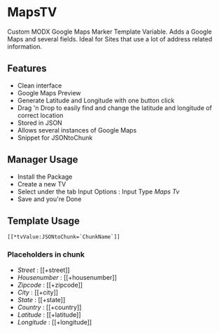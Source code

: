 # MapsTV
Custom MODX Google Maps Marker Template Variable.
Adds a Google Maps and several fields. Ideal for Sites that use a lot of address related information.

## Features
- Clean interface
- Google Maps Preview
- Generate Latitude and Longitude with one button click
- Drag 'n Drop to easily find and change the latitude and longitude of correct location
- Stored in JSON
- Allows several instances of Google Maps
- Snippet for JSONtoChunk


## Manager Usage
- Install the Package
- Create a new TV
- Select under the tab Input Options : Input Type *Maps Tv*
- Save and you're Done

## Template Usage
    [[*tvValue:JSONtoChunk=`ChunkName`]]

### Placeholders in chunk
- _Street_ : [[+street]]
- _Housenumber_ : [[+housenumber]]
- _Zipcode_ : [[+zipcode]]
- _City_ : [[+city]]
- _State_ : [[+state]]
- _Country_ : [[+country]]
- _Latitude_ : [[+latitude]]
- _Longitude_ : [[+longitude]]
